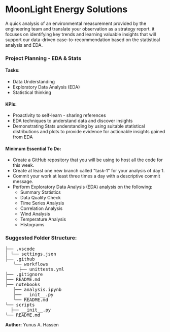 # MoonLight Energy Solutions

A quick analysis of an environmental measurement provided by the engineering team and translate your observation as a strategy report. it focuses on identifying key trends and learning valuable insights that will support our data-driven case-to-recommendation based on the statistical analysis and EDA. 

</pre>

### Project Planning - EDA & Stats
#### Tasks:
- Data Understanding
- Exploratory Data Analysis (EDA)
- Statistical thinking

#### KPIs:
- Proactivity to self-learn - sharing references
- EDA techniques to understand data and discover insights
- Demonstrating Stats understanding by using suitable statistical distributions and plots to provide evidence for actionable insights gained from EDA

#### Minimum Essential To Do:
- Create a GitHub repository that you will be using to host all the code for this week.
- Create at least one new branch called "task-1" for your analysis of day 1.
- Commit your work at least three times a day with a descriptive commit message.
- Perform Exploratory Data Analysis (EDA) analysis on the following:
  - Summary Statistics
  - Data Quality Check
  - Time Series Analysis
  - Correlation Analysis
  - Wind Analysis
  - Temperature Analysis
  - Histograms

### Suggested Folder Structure:
<pre>
├── .vscode
│ └── settings.json
├── .github
   └── workflows
     ├── unittests.yml
├── .gitignore
├── README.md
├── notebooks
   ├── analysis.ipynb 
   ├── __init__.py
   └── README.md
└── scripts
  ├── __init__.py
└── README.md
</pre>

**Author:** Yunus A. Hassen

